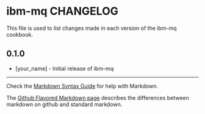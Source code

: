 ibm-mq CHANGELOG
================

This file is used to list changes made in each version of the ibm-mq cookbook.

0.1.0
-----
- [your_name] - Initial release of ibm-mq

- - -
Check the [Markdown Syntax Guide](http://daringfireball.net/projects/markdown/syntax) for help with Markdown.

The [Github Flavored Markdown page](http://github.github.com/github-flavored-markdown/) describes the differences between markdown on github and standard markdown.
